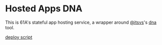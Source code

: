 # Hosted Apps DNA

This is 61A's stateful app hosting service, a wrapper around [@itsvs](https://github.com/itsvs)'s [dna](https://dna.vanshaj.dev/) tool.

[deploy script](https://github.com/Cal-CS-61A-Staff/cs61a-apps/blob/62ff040c72f63b0258508e72c76d162cf9dcc16a/buildserver/deploy.py#L382)